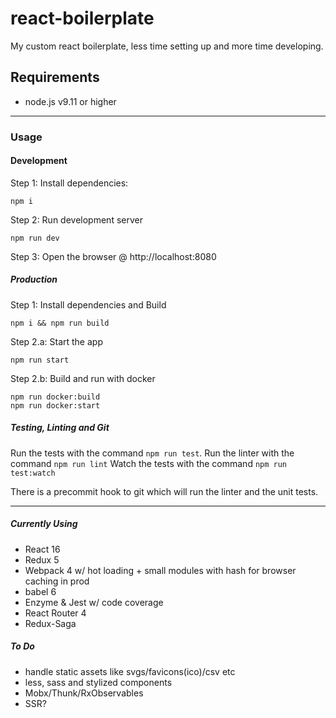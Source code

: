# react-boilerplate
My custom react boilerplate, less time setting up and more time developing.

## Requirements

- node.js v9.11 or higher

***

### Usage

#### Development

Step 1: Install dependencies:

```console
npm i
```

Step 2: Run development server

```console
npm run dev
```

Step 3: Open the browser @ http://localhost:8080

##### Production

Step 1: Install dependencies and Build

```console
npm i && npm run build
```

Step 2.a: Start the app

```console
npm run start
```

Step 2.b: Build and run with docker

```console
npm run docker:build
npm run docker:start
```

##### Testing, Linting and Git

Run the tests with the command ```npm run test```.
Run the linter with the command ```npm run lint```
Watch the tests with the command ```npm run test:watch```

There is a precommit hook to git which will run the linter and the unit tests.

***

##### Currently Using

- React 16
- Redux 5
- Webpack 4 w/ hot loading + small modules with hash for browser caching in prod
- babel 6
- Enzyme & Jest w/ code coverage
- React Router 4
- Redux-Saga

##### To Do

- handle static assets like svgs/favicons(ico)/csv etc
- less, sass and stylized components
- Mobx/Thunk/RxObservables
- SSR?
